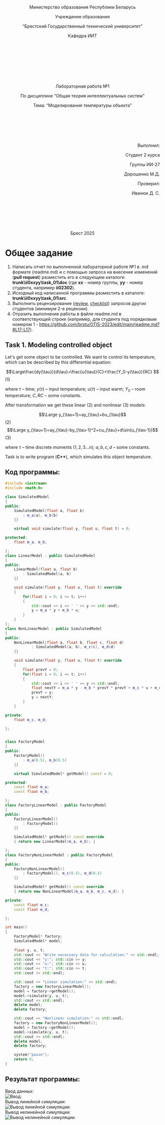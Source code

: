 <p align="center"> Министерство образования Республики Беларусь</p>
<p align="center">Учреждение образования</p>
<p align="center">“Брестский Государственный технический университет”</p>
<p align="center">Кафедра ИИТ</p>
<br><br><br><br><br><br><br>
<p align="center">Лабораторная работа №1</p>
<p align="center">По дисциплине “Общая теория интеллектуальных систем”</p>
<p align="center">Тема: “Моделирования температуры объекта”</p>
<br><br><br><br><br>
<p align="right">Выполнил:</p>
<p align="right">Студент 2 курса</p>
<p align="right">Группы ИИ-27</p>
<p align="right">Дорошенко М.Д.</p>
<p align="right">Проверил:</p>
<p align="right">Иванюк Д. С.</p>
<br><br><br><br><br>
<p align="center">Брест 2025</p>

# Общее задание #
1. Написать отчет по выполненной лабораторной работе №1 в .md формате (readme.md) и с помощью запроса на внесение изменений (**pull request**) разместить его в следующем каталоге: **trunk\ii0xxyy\task_01\doc** (где **xx** - номер группы, **yy** - номер студента, например **ii02302**).
2. Исходный код написанной программы разместить в каталоге: **trunk\ii0xxyy\task_01\src**.
3. Выполнить рецензирование ([review](https://linearb.io/blog/code-review-on-github), [checklist](https://linearb.io/blog/code-review-checklist)) запросов других студентов (минимум 2-е рецензии).
4. Отразить выполнение работы в файле readme.md в соответствующей строке (например, для студента под порядковым номером 1 - https://github.com/brstu/OTIS-2023/edit/main/readme.md?#L17-L17).

## Task 1. Modeling controlled object ##
Let's get some object to be controlled. We want to control its temperature, which can be described by this differential equation:

$$\Large\frac{dy(\tau)}{d\tau}=\frac{u(\tau)}{C}+\frac{Y_0-y(\tau)}{RC} $$ (1)

where $\tau$ – time; $y(\tau)$ – input temperature; $u(\tau)$ – input warm; $Y_0$ – room temperature; $C,RC$ – some constants.

After transformation we get these linear (2) and nonlinear (3) models:

$$\Large y_{\tau+1}=ay_{\tau}+bu_{\tau}$$ (2)
$$\Large y_{\tau+1}=ay_{\tau}-by_{\tau-1}^2+cu_{\tau}+d\sin(u_{\tau-1})$$ (3)

where $\tau$ – time discrete moments ($1,2,3{\dots}n$); $a,b,c,d$ – some constants.

Task is to write program (**С++**), which simulates this object temperature.


## Код программы:
```C++
#include <iostream>
#include <math.h>

class SimulatedModel
{
public:
    SimulatedModel(float a, float b)
        : m_a(a), m_b(b) 
    {}

    virtual void simulate(float y, float u, float t) = 0;

protected:
    float m_a, m_b;

};
class LinearModel : public SimulatedModel
{
public:
    LinearModel(float a, float b)
        : SimulatedModel(a, b)
    {}

    void simulate(float y, float u, float t) override
    {   
        for(float i = 0; i <= t; i++)
        {
            std::cout << i << ' ' << y << std::endl;
            y = m_a * y + m_b * u;
        } 
    }
};
class NonLinearModel : public SimulatedModel
{
public:
    NonLinearModel(float a, float b, float c, float d)
            : SimulatedModel(a, b), m_c(c), m_d(d) 
    {}

    void simulate(float y, float u, float t) override
    {
        float prevY = 0;
        for(float i = 0; i <= t; i++)
        {
            std::cout << i << ' ' << y << std::endl;
            float nextY = m_a * y - m_b * prevY * prevY + m_c * u + m_d * sin(u);
            prevY = y;
            y = nextY;
        }
    }

private:
    float m_c, m_d;

};


class FactoryModel
{
public:
    FactoryModel()
        : m_a(0.5), m_b(0.5)
    {}

    virtual SimulatedModel* getModel() const = 0;

protected:
    const float m_a;
    const float m_b;

};
class FactoryLinearModel : public FactoryModel
{
public:
    FactoryLinearModel()
        : FactoryModel()
    {}

    SimulatedModel* getModel() const override
    { return new LinearModel(m_a, m_b); }

};
class FactoryNonLinearModel : public FactoryModel
{
public:
    FactoryNonLinearModel()
        : FactoryModel(), m_c(0.5), m_d(0.5)
    {}

    SimulatedModel* getModel() const override
    { return new NonLinearModel(m_a, m_b, m_c, m_d); }

private:
    const float m_c;
    const float m_d;

};

int main() 
{
    FactoryModel* factory;
    SimulatedModel* model;
    
    float y, u, t;
    std::cout << "Write necessary data for calculation:" << std::endl;
    std::cout << "y:"; std::cin >> y;
    std::cout << "u:"; std::cin >> u;
    std::cout << "t:"; std::cin >> t;
    std::cout << std::endl;

    std::cout << "Linear simulation:" << std::endl;
    factory = new FactoryLinearModel();
    model = factory->getModel();
    model->simulate(y, u, t);
    std::cout << std::endl;
    delete model;
    delete factory;

    std::cout << "Nonlinear simulation:" << std::endl;
    factory = new FactoryNonLinearModel();
    model = factory->getModel();
    model->simulate(y, u, t);
    std::cout << std::endl;
    delete model;
    delete factory;

    system("pause");
    return 0;
}
```

## Результат программы:
Ввод данных:
<br>
![Ввод:](input.png)
<br>
Вывод линейной симуляции:
<br>
![Вывод линейной симуляции:](output_linear_simulation.png)
<br>
Вывод нелинейной симуляции:
<br>
![Вывод нелинейной симуляции:](output_nonlinear_simulation.png)



